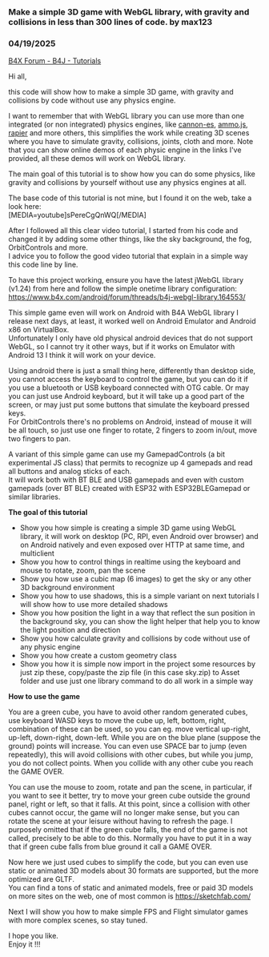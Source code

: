 ### Make a simple 3D game with WebGL library, with gravity and collisions in less than 300 lines of code. by max123
### 04/19/2025
[B4X Forum - B4J - Tutorials](https://www.b4x.com/android/forum/threads/166075/)

Hi all,  
  
this code will show how to make a simple 3D game, with gravity and collisions by code without use any physics engine.  
  
I want to remember that with WebGL library you can use more than one integrated (or non integrated) physics engines, like [cannon-es](https://pmndrs.github.io/cannon-es/), [ammo.js](https://github.com/kripken/ammo.js?tab=readme-ov-file), [rapier](https://rapier.rs/) and more others, this simplifies the work while creating 3D scenes where you have to simulate gravity, collisions, joints, cloth and more. Note that you can show online demos of each physic engine in the links I've provided, all these demos will work on WebGL library.  
  
The main goal of this tutorial is to show how you can do some physics, like gravity and collisions by yourself without use any physics engines at all.  
  
The base code of this tutorial is not mine, but I found it on the web, take a look here:  
[MEDIA=youtube]sPereCgQnWQ[/MEDIA]  
  
After I followed all this clear video tutorial, I started from his code and changed it by adding some other things, like the sky background, the fog, OrbitControls and more.  
I advice you to follow the good video tutorial that explain in a simple way this code line by line.  
  
To have this project working, ensure you have the latest jWebGL library (v1.24) from here and follow the simple onetime library configuration:  
<https://www.b4x.com/android/forum/threads/b4j-webgl-library.164553/>  
  
This simple game even will work on Android with B4A WebGL library I release next days, at least, it worked well on Android Emulator and Android x86 on VirtualBox.  
Unfortunately I only have old physical android devices that do not support WebGL, so I cannot try it other ways, but if it works on Emulator with Android 13 I think it will work on your device.  
  
Using android there is just a small thing here, differently than desktop side, you cannot access the keyboard to control the game, but you can do it if you use a bluetooth or USB keyboard connected with OTG cable. Or may you can just use Android keyboard, but it will take up a good part of the screen, or may just put some buttons that simulate the keyboard pressed keys.  
For OrbitControls there's no problems on Android, instead of mouse it will be all touch, so just use one finger to rotate, 2 fingers to zoom in/out, move two fingers to pan.  
  
A variant of this simple game can use my GamepadControls (a bit experimental JS class) that permits to recognize up 4 gamepads and read all buttons and analog sticks of each.  
It will work both with BT BLE and USB gamepads and even with custom gamepads (over BT BLE) created with ESP32 with ESP32BLEGamepad or similar libraries.  
  
**The goal of this tutorial**  

- Show you how simple is creating a simple 3D game using WebGL library, it will work on desktop (PC, RPI, even Android over browser) and on Android natively and even exposed over HTTP at same time, and multiclient
- Show you how to control things in realtime using the keyboard and mouse to rotate, zoom, pan the scene
- Show you how use a cubic map (6 images) to get the sky or any other 3D background environment
- Show you how to use shadows, this is a simple variant on next tutorials I will show how to use more detailed shadows
- Show you how position the light in a way that reflect the sun position in the background sky, you can show the light helper that help you to know the light position and direction
- Show you how calculate gravity and collisions by code without use of any physic engine
- Show you how create a custom geometry class
- Show you how it is simple now import in the project some resources by just zip these, copy/paste the zip file (in this case sky.zip) to Asset folder and use just one library command to do all work in a simple way

**How to use the game**  
  
You are a green cube, you have to avoid other random generated cubes, use keyboard WASD keys to move the cube up, left, bottom, right, combination of these can be used, so you can eg. move vertical up-right, up-left, down-right, down-left. While you are on the blue plane (suppose the ground) points will increase. You can even use SPACE bar to jump (even repeatedly), this will avoid collisions with other cubes, but while you jump, you do not collect points. When you collide with any other cube you reach the GAME OVER.  
  
You can use the mouse to zoom, rotate and pan the scene, in particular, if you want to see it better, try to move your green cube outside the ground panel, right or left, so that it falls. At this point, since a collision with other cubes cannot occur, the game will no longer make sense, but you can rotate the scene at your leisure without having to refresh the page. I purposely omitted that if the green cube falls, the end of the game is not called, precisely to be able to do this. Normally you have to put it in a way that if green cube falls from blue ground it call a GAME OVER.  
  
Now here we just used cubes to simplify the code, but you can even use static or animated 3D models about 30 formats are supported, but the more optimized are GLTF.  
You can find a tons of static and animated models, free or paid 3D models on more sites on the web, one of most common is <https://sketchfab.com/>  
  
Next I will show you how to make simple FPS and Flight simulator games with more complex scenes, so stay tuned.  
  
I hope you like.  
Enjoy it !!!